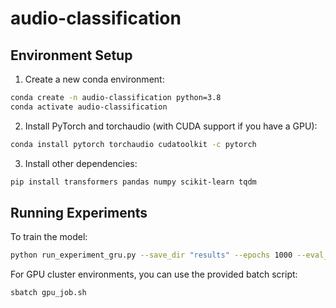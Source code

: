 # audio-classification

## Environment Setup

1. Create a new conda environment:
```bash
conda create -n audio-classification python=3.8
conda activate audio-classification
```

2. Install PyTorch and torchaudio (with CUDA support if you have a GPU):
```bash
conda install pytorch torchaudio cudatoolkit -c pytorch
```

3. Install other dependencies:
```bash
pip install transformers pandas numpy scikit-learn tqdm
```

## Running Experiments

To train the model:
```bash
python run_experiment_gru.py --save_dir "results" --epochs 1000 --eval_interval 10 --lr 1e-3 --batch_size 32 --use_gpu
```

For GPU cluster environments, you can use the provided batch script:
```bash
sbatch gpu_job.sh
```